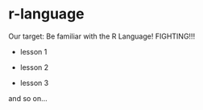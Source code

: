 # r-language
Our target: Be familiar with the R Language!
FIGHTING!!!

- lesson 1

- lesson 2

- lesson 3


and so on...
